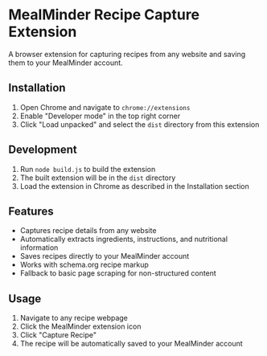 # MealMinder Recipe Capture Extension

A browser extension for capturing recipes from any website and saving them to your MealMinder account.

## Installation

1. Open Chrome and navigate to `chrome://extensions`
2. Enable "Developer mode" in the top right corner
3. Click "Load unpacked" and select the `dist` directory from this extension

## Development

1. Run `node build.js` to build the extension
2. The built extension will be in the `dist` directory
3. Load the extension in Chrome as described in the Installation section

## Features

- Captures recipe details from any website
- Automatically extracts ingredients, instructions, and nutritional information
- Saves recipes directly to your MealMinder account
- Works with schema.org recipe markup
- Fallback to basic page scraping for non-structured content

## Usage

1. Navigate to any recipe webpage
2. Click the MealMinder extension icon
3. Click "Capture Recipe"
4. The recipe will be automatically saved to your MealMinder account
